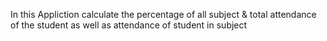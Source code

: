 In this Appliction calculate the percentage of all subject & total attendance  of the student as well as attendance of student in subject

